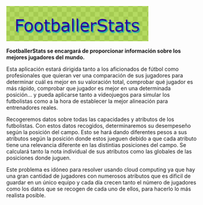 ![Footballerstats](./imagenes/footballerstats.png)

**FootballerStats se encargará de proporcionar información sobre los mejores jugadores del mundo.**

Esta aplicación estará dirigida tanto a los aficionados de fútbol como profesionales que quieran ver una comparación de sus jugadores para determinar cuál es mejor en su valoración total, comprobar qué jugador es más rápido, comprobar que jugador es mejor en una determinada posición... y pueda aplicarse tanto a videojuegos para simular los futbolistas como a la hora de establecer la mejor alineación para entrenadores reales.

Recogeremos datos sobre todas las capacidades y atributos de los futbolistas. Con estos datos recogidos, determinaremos su desempeseño según la posición del campo.
Esto se hará dando diferentes pesos a sus atributos según la posición donde estos jueguen debido a que cada atributo tiene una relevancia diferente en las distintias posiciones del campo. Se calculará tanto la nota individual de sus atributos como las globales de las posiciones donde juguen.

Este problema es idóneo para resolver usando cloud computing ya que hay una gran cantidad de jugadores con numerosos atributos que es dificil de guardar en un único equipo y cada día crecen tanto el número de jugadores como los datos que se recogen de cada uno de ellos, para hacerlo lo más realista posible.